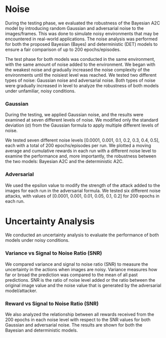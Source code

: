 # Noise
During the testing phase, we evaluated the robustness of the Bayesian A2C model by introducing random Gaussian and adversarial noise to the images/frames.
This was done to simulate noisy environments that may be encountered in real-world applications.
The noise analysis was performed for both the proposed Bayesian (Bayes) and deterministic (DET) models to ensure a fair comparison of up to 200 epochs/episodes. 

The test phase for both models was conducted in the same environment, with the same amount of noise added to the environment.
We began with the weakest noise and gradually increased the noise complexity of the environments until the noisiest level was reached. We tested two different types of noise: Gaussian noise and adversarial noise.
Both types of noise were gradually increased in level to analyze the robustness of both models under unfamiliar, noisy conditions. 

### Gaussian 
During the testing, we applied Gaussian noise, and the results were examined at seven different levels of noise.
We modified only the standard deviation (σ) from the Gaussian formula to apply multiple different levels of noise. 

We tested seven different noise levels [0.0001, 0.001, 0.1, 0.2, 0.3, 0.4, 0.5], each with a total of 200 epochs/episodes per run.
We plotted a moving average and cumulative rewards in each run with a different noise level to examine the performance and, more importantly, the robustness between the two models: Bayesian A2C and the deterministic A2C. 

### Adversarial
We used the epsilon value to modify the strength of the attack added to the images for each run in the adversarial formula.
We tested six different noise attacks, with values of [0.0001, 0.001, 0.01, 0.05, 0.1, 0.2] for 200 epochs in each run. 

# Uncertainty Analysis
We conducted an uncertainty analysis to evaluate the performance of both models under noisy conditions.

### Variance vs Signal to Noise Ratio (SNR)
We compared variance and signal to noise ratio (SNR) to measure the uncertainty in the actions when images are noisy.
Variance measures how far or broad the prediction was compared to the mean of all past predictions.
SNR is the ratio of noise level added or the ratio between the original image value and the noise value that is generated by the adversarial model/attacker.

### Reward vs Signal to Noise Ratio (SNR)
We also analyzed the relationship between all rewards received from the 200 epochs in each noise level with respect to the SNR values for both Gaussian and adversarial noise.
The results are shown for both the Bayesian and deterministic models.

